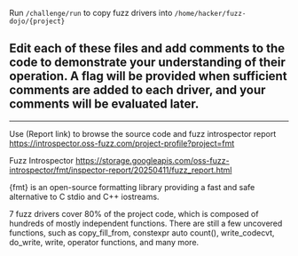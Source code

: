 Run `/challenge/run` to copy fuzz drivers into `/home/hacker/fuzz-dojo/{project}`

Edit each of these files and add comments to the code to demonstrate your understanding of their operation. A flag will be provided when sufficient comments are added to each driver, and your comments will be evaluated later.
-

---

Use (Report link) to browse the source code and fuzz introspector report https://introspector.oss-fuzz.com/project-profile?project=fmt

Fuzz Introspector
https://storage.googleapis.com/oss-fuzz-introspector/fmt/inspector-report/20250411/fuzz_report.html

{fmt} is an open-source formatting library providing a fast and safe alternative to C stdio and C++ iostreams.

7 fuzz drivers cover 80% of the project code, which is composed of hundreds of mostly independent functions. There are still a few uncovered functions, such as copy_fill_from, constexpr auto count(), write_codecvt, do_write, write, operator functions, and many more.
